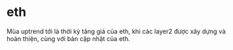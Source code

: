 # eth
Mùa uptrend tới là thời kỳ tăng giá của eth, khi các layer2 được xây dựng và hoàn thiện, cùng với bản cập nhật của eth.
